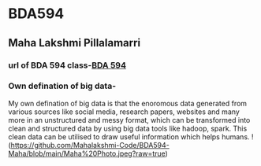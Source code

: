 # BDA594
## Maha Lakshmi Pillalamarri
### url of BDA 594 class-[BDA 594](https://sdsu.instructure.com/courses/141078)
### Own defination of big data- 
My own defination of big data is that the enoromous data generated from various sources like social media, research papers, websites and many more in an unstructured and messy format, which can be transformed into clean and structured data by using big data tools like hadoop, spark. This clean data  can be utilised to draw useful 
information which helps humans.
! (https://github.com/Mahalakshmi-Code/BDA594-Maha/blob/main/Maha%20Photo.jpeg?raw=true)
